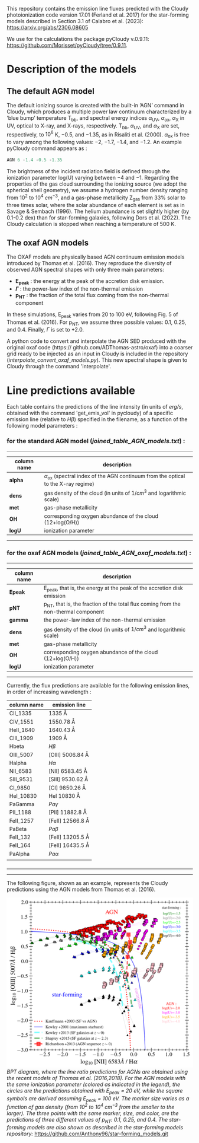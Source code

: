 This repository contains the emission line fluxes predicted with the Cloudy photoionization code version 17.01 (Ferland et al. 2017) for the star-forming models described in Section 3.1 of Calabro et al. (2023):
https://arxiv.org/abs/2306.08605

We use for the calculations the package pyCloudy v.0.9.11: 
https://github.com/Morisset/pyCloudy/tree/0.9.11. 
# Description of the models 
## The default AGN model
The default ionizing source is created with the built-in ’AGN’ command in Cloudy, which produces a multiple power law continuum characterized by a ’blue bump’ temperature T<sub>bb</sub>, and spectral energy indices $\alpha$<sub>UV</sub>, $\alpha$<sub>ox</sub>, $\alpha$<sub>X</sub> in UV, optical to X-ray, and X-rays, respectively. T<sub>bb</sub>, $\alpha$<sub>UV</sub>, and $\alpha$<sub>X</sub> are set, respectively, to $10^6$ K, $-0.5$, and $-1.35$, as in Risaliti et al. (2000). $\alpha$<sub>ox</sub> is free to vary among the following values: $−2$, $−1.7$, $−1.4$, and $−1.2$. An example pyCloudy command appears as :

```js
AGN 6 -1.4 -0.5 -1.35
```

The brightness of the incident radiation field is defined through the ionization parameter log(U) varying between $−4$ and $−1$. 
Regarding the properties of the gas cloud surrounding the ionizing source (we adopt the spherical shell geometry), we assume a hydrogen number density ranging from $10^2$ to $10^4$ $cm^{−3}$, and a gas-phase metallicity Z<sub>gas</sub> from $33\%$ solar to three times solar, where the solar abundance of each element is set as in Savage \& Sembach (1996). The helium abundance is set slightly higher (by 0.1-0.2 dex) than for star-forming galaxies, following Dors et al. (2022). The Cloudy calculation is stopped when reaching a temperature of $500$ K. 
## The oxaf AGN models
The OXAF models are physically based AGN continuum emission models introduced by Thomas et al. (2016). They reproduce the diversity of observed AGN spectral shapes with only three main parameters:
- **E<sub>peak</sub>** : the energy at the peak of the accretion disk emission. 
- **$\Gamma$** : the power-law index of the non-thermal emission
- **p<sub>NT</sub>** : the fraction of the total flux coming from the non-thermal component 

In these simulations, E<sub>peak</sub> varies from 20 to 100 eV, following Fig. 5 of Thomas et al. (2016). For p<sub>NT</sub>, we assume three possible values: 0.1, 0.25, and 0.4. Finally, $\Gamma$ is set to +2.0.

A python code to convert and interpolate the AGN SED produced with the original oxaf code (https:// github.com/ADThomas-astro/oxaf) into a coarser grid ready to be injected as an input in Cloudy is included in the repository (*interpolate_convert_oxaf_models.py*). This new spectral shape is given to Cloudy through the command 'interpolate'. 


# Line predictions available
Each table contains the predictions of the line intensity (in units of *erg/s*, obtained with the command 'get_emis_vol' in pycloudy) of a specific emission line (relative to $H\beta$) specified in the filename, as a function of the following model parameters : <br />

### for the standard AGN model (*joined_table_AGN_models.txt*) :
--- --- 
| column name | description |
| --- | --- |
| **alpha** | $\alpha$<sub>ox</sub> (spectral index of the AGN continuum from the optical to the X-ray regime) <br />
| **dens** | gas density of the cloud (in units of $1/cm^3$ and logarithmic scale) <br />
| **met** | gas-phase metallicity  <br />
| **OH** | corresponding oxygen abundance of the cloud (12+log(O/H)) <br />
| **logU** | ionization parameter <br />
--- ---

### for the oxaf AGN models (*joined_table_AGN_oxaf_models.txt*) :
--- --- 
| column name | description |
| --- | --- |
| **Epeak** | E<sub>peak</sub>, that is, the energy at the peak of the accretion disk emission <br />
| **pNT**  | p<sub>NT</sub>, that is, the fraction of the total flux coming from the non-thermal component <br />
| **gamma** | the power-law index of the non-thermal emission <br />
| **dens** | gas density of the cloud (in units of $1/cm^3$ and logarithmic scale) <br />
| **met** | gas-phase metallicity  <br />
| **OH** | corresponding oxygen abundance of the cloud (12+log(O/H)) <br />
| **logU** | ionization parameter <br />
--- ---

Currently, the flux predictions are available for the following emission lines, in order of increasing wavelength : 

| column name | emission line |
| --- | --- |
| CII_1335 | $1335$ &angst; |
| CIV_1551 | $1550.78$ &angst; |
| HeII_1640 | $1640.43$ &angst; |
| CIII_1909 | $1909$ &angst; |
| Hbeta | $H\beta$ |
| OIII_5007 | [OIII] $5006.84$ &angst; |
| Halpha | $H\alpha$ |
| NII_6583 | [NII] $6583.45$ &angst; |
| SIII_9531 | [SIII] $9530.62$ &angst; |
| CI_9850 | [CI]  $9850.26$ &angst; |
| HeI_10830 | HeI $10830$ &angst; |
| PaGamma | $Pa\gamma$ |
| PII_1188 | [PII] $11882.8$ &angst; |
| FeII_1257 | [FeII] $12566.8$ &angst; |
| PaBeta | $Pa\beta$ |
| FeII_132 | [FeII] $13205.5$ &angst; |
| FeII_164 | [FeII] $16435.5$ &angst; |
| PaAlpha | $Pa\alpha$ |
|    |


###
<hr><hr>

The following figure, shown as an example, represents the Cloudy predictions using the AGN models from Thomas et al. (2016).

![Alt text](oxaf_models_BPT.png)
*BPT diagram, where the line ratio predictions for AGNs are obtained using the recent models of Thomas et al. (2016,2018). For the AGN models with the same ionization parameter (colored as indicated in the legend), the circles are the predictions obtained with E<sub>peak</sub> = 20 eV, while the square symbols are derived assuming E<sub>peak</sub> = 100 eV. The marker size varies as a function of gas density (from $10^2$ to $10^4$ $cm^{−3}$ from the smaller to the larger). The three points with the same marker, size, and color, are the predictions of three different values of p<sub>NT</sub>: 0.1, 0.25, and 0.4. The star-forming models are also shown as described in the star-forming models repository:* https://github.com/Anthony96/star-forming_models.git